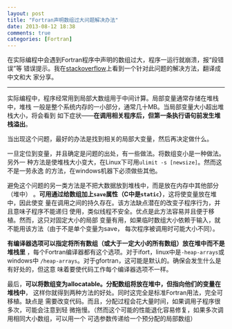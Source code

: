 ```yaml
---
layout: post
title: "Fortran声明数组过大问题解决办法"
date: 2013-08-12 18:38
comments: true
categories: [Fortran]
---
```


在实际编程中会遇到Fortran程序中声明的数组过大，程序一运行就崩溃，报“段错误”等
错误提示。我在[stackoverflow][1]上看到一个针对此问题的解决方法，翻译成中文和大
家分享。

<!--more-->

---

实际编程中，程序经常用到局部大数组用于中间计算。局部变量通常存储在堆栈中，堆栈
一般是整个系统内存的一小部分，通常几十MB。当局部变量大小超出堆栈大小，将会看到
如下症状——**在调用相关程序后，但第一条执行语句前发生堆栈溢出**。

当出现这个问题，最好的办法是找到相关的局部大变量，然后再决定做什么。

一旦定位到变量，并且确定是问题的出处，有一些做法。将数组变小是一种做法。另外一
种方法是使堆栈大小变大，在Linux下可用`ulimit -s [newsize]`。然而这不是一劳永逸
的方法，在windows机器下必须做些其他。

避免这个问题的另一类方法是不把大数据放到堆栈中，而是放在内存中其他部分（堆中）
。**可用通过给数组加上`save`属性（C中是`static`）**，这将使变量放在堆中，因此使变
量在调用之间的持久存在。该方法缺点潜在的改变子程序行为，并且意味子程序不能递归
使用，类似线程不安全。优点是此方法容易并且便于移植。然而，这只对固定大小的局部
变量有用，如果临时数组大小依赖于输入，就不能用该方法（由于不是单个变量为save，
每次程序被调用时可能大小不同）。

**有编译器选项可以指定将所有数组（或大于一定大小的所有数组）放在堆中而不是堆栈里**
，每个Fortran编译器都有这个选项。对于ifort，linux中是`-heap-arrays`或windows中
`/heap-arrays`。对于gfortran，这可能是默认的。确保会发生什么是有好处的，但这意
味着要使代码工作每个编译器选项不一样。

最后，**可以将数组变为allocatable。分配数组将放在堆中，但指向他们的变量在堆栈中**，
这样你就得到两种方法的好处。同时这完全是标准Fortran用法，完全可移植。缺点是
需要改变代码。而且，分配过程会花大量时间，如果调用子程序很多次，可能会注意到轻
微拖慢。（然而这个可能的性能退化容易修复，如果多次调用相同大小数组，可以用一个
可选参数传递给一个预分配的局部数组）









[1]: http://stackoverflow.com/questions/5795938/stack-overflow-in-fortran90 "stackoverflow"

